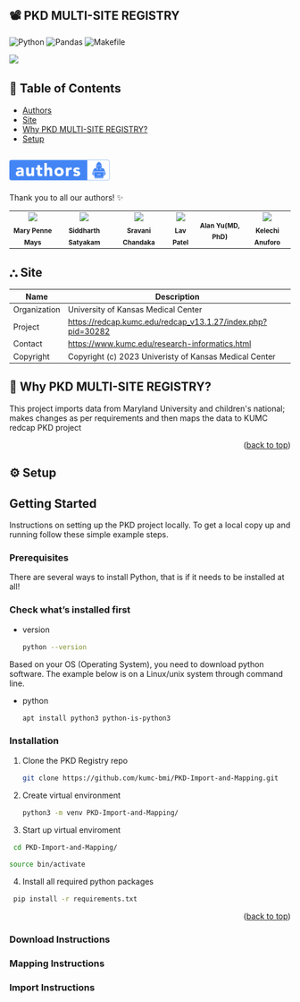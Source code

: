## 📽️ PKD MULTI-SITE REGISTRY
<a name="readme-top"></a>

![Python](https://img.shields.io/badge/python-3670A0?style=for-the-badge&logo=python&logoColor=ffdd54) ![Pandas](https://img.shields.io/badge/pandas-%23150458.svg?style=for-the-badge&logo=pandas&logoColor=white) ![Makefile](https://img.shields.io/badge/GNU%20Bash-4EAA25?style=for-the-badge&logo=GNU%20Bash&logoColor=white)

<img src="https://projectredcap.org/wp-content/themes/rcap/images/answerhub.png" />

## 🚩 Table of Contents

- [Authors](#authors)
- [Site](#site)
- [Why PKD MULTI-SITE REGISTRY?](#why-pkd-multi-site-registry)
- [Setup](#setup)

## <img src="images/authors-badge-small.png" width="180" height="37"/>

Thank you to all our authors! ✨
<table>
  <tr>
    <td align="center"><img src="https://avatars.githubusercontent.com/u/72703458?v=4" width="100px;" /><br /><sub><b>Mary Penne Mays</b></sub></td>
    <td align="center"><img src="https://avatars.githubusercontent.com/u/43289998?v=4" width="100px;" /><br /><sub><b>Siddharth Satyakam</b></sub></td>
    <td align="center"><img src="https://avatars.githubusercontent.com/u/8313457?v=4" width="100px;" /><br /><sub><b>Sravani Chandaka</b></sub></td>
    <td align="center"><img src="https://avatars.githubusercontent.com/u/8277466?v=4" width="100px;" /><br /><sub><b>Lav Patel</b></sub></td>
    <td align="center"><sub><b>Alan Yu(MD, PhD)</b></sub></td>
    <td align="center"><img src="https://avatars.githubusercontent.com/u/4640305?v=4" width="100px;" /><br /><sub><b>Kelechi Anuforo</b></sub></td>
  </tr>
</table>



## ⛬ Site

| Name | Description |
| --- | --- |
| Organization | University of Kansas Medical Center |
| Project | https://redcap.kumc.edu/redcap_v13.1.27/index.php?pid=30282 |
| Contact | https://www.kumc.edu/research-informatics.html |
| Copyright | Copyright (c) 2023 Univeristy of Kansas Medical Center |

## 🧢 Why PKD MULTI-SITE REGISTRY?

This project imports data from Maryland University and children's national; 
makes changes as per requirements and then maps the data to KUMC redcap PKD project

<p align="right">(<a href="#readme-top">back to top</a>)</p>

## ⚙ Setup
<!-- GETTING STARTED -->
## Getting Started

Instructions on setting up the PKD project locally.
To get a local copy up and running follow these simple example steps.

### Prerequisites

There are several ways to install Python, that is if it needs to be installed at all!

### Check what’s installed first

* version
  ```sh
  python --version
  ```

Based on your OS (Operating System), you need to download python software. The example below is on a Linux/unix system through command line.
* python
  ```sh
  apt install python3 python-is-python3
  ```

### Installation

1. Clone the PKD Registry repo
   ```sh
   git clone https://github.com/kumc-bmi/PKD-Import-and-Mapping.git
   ```
2. Create virtual environment
   ```sh
   python3 -m venv PKD-Import-and-Mapping/
   ```
3. Start up virtual enviroment
  ```sh
   cd PKD-Import-and-Mapping/
   ```
   ```sh
   source bin/activate
   ```
4. Install all required python packages
  ```sh
   pip install -r requirements.txt
   ```

<p align="right">(<a href="#readme-top">back to top</a>)</p>

### Download Instructions

### Mapping Instructions

### Import Instructions
